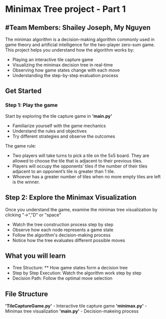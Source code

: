 # Minimax Tree project - Part 1
## #Team Members: Shailey Joseph, My Nguyen
The minimax algorithm is a decision-making algorithm commonly used in game theory and artificial intelligence for the two-player zero-sum game. This project helps you understand how the algorithm works by:
- Playing an interactive tile capture game
- Visualizing the minimax decision tree in real-time
- Observing how game states change with each move
- Understanding the step-by-step evaluation process

## Get Started
### Step 1: Play the game
Start by exploring the tile capture game in **'main.py'**
- Familiarize yourself with the game mechanics
- Understand the rules and objectives
- Try different strategies and observe the outcomes

The game rule:
- Two players will take turns to pick a tile on the 5x5 board. They are allowed to choose the tile that is adjacent to their previous tiles.
- Players will occupy the opponents’ tiles if the number of their tiles adjacent to an opponent’s tile is greater than 1 tile.
- Whoever has a greater number of tiles when no more empty tiles are left is the winner.

## Step 2: Explore the Minimax Visualization
Once you understand the game, examine the minimax tree visualization by clicking "->","D" or "space"
- Watch the tree construction process step by step
- Observe how each node represents a game state
- Follow the algorithm's decision-making process
- Notice how the tree evaluates different possible moves

## What you will learn
- Tree Structure: ** How game states form a decision tree
- Step by Step Execution: Watch the algorithm work step by step
- Decision Path: Follow the optimal move selection

## File Structure
**'TileCaptureGame.py'** - Interactive tile capture game
**'minimax.py'** - Minimax tree visualization
**'main.py'** - Decision-makeing process 




